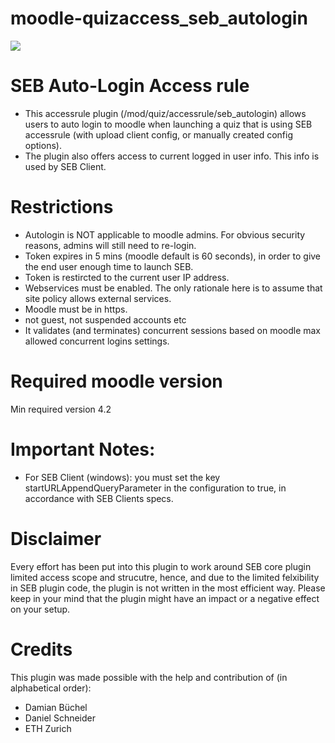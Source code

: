 # moodle-quizaccess_seb_autologin
![](https://github.com/ethz-let/moodle-quizaccess_seb_autologin/actions/workflows/moodle-plugin-ci.yml/badge.svg)

# SEB Auto-Login Access rule

* This accessrule plugin (/mod/quiz/accessrule/seb_autologin) allows users to auto login to moodle when launching a quiz that is using SEB accessrule (with upload client config, or manually created config options).
* The plugin also offers access to current logged in user info. This info is used by SEB Client.

# Restrictions
* Autologin is NOT applicable to moodle admins. For obvious security reasons, admins will still need to re-login.
* Token expires in 5 mins (moodle default is 60 seconds), in order to give the end user enough time to launch SEB.
* Token is restircted to the current user IP address.
* Webservices must be enabled. The only rationale here is to assume that site policy allows external services.
* Moodle must be in https.
* not guest, not suspended accounts etc
* It validates (and terminates) concurrent sessions based on moodle max allowed concurrent logins settings.

# Required moodle version
 Min required version 4.2

# Important Notes:
- For SEB Client (windows): you must set the key startURLAppendQueryParameter in the configuration to true, in accordance with SEB Clients specs.

# Disclaimer
Every effort has been put into this plugin to work around SEB core plugin limited access scope and strucutre, hence, and due to the limited felxibility in SEB plugin code, the plugin is not written in the most efficient way. Please keep in your mind that the plugin might have an impact or a negative effect on your setup.

# Credits
This plugin was made possible with the help and contribution of (in alphabetical order):
- Damian Büchel 
- Daniel Schneider
- ETH Zurich
